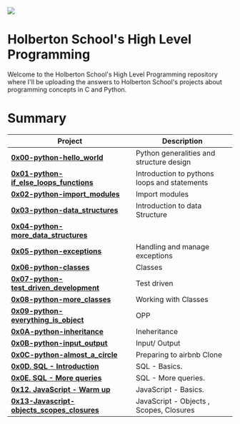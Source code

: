 ![](https://www.holbertonschool.com/holberton-logo.png)

# Holberton School's High Level Programming #

Welcome to the Holberton School's High Level Programming repository where I'll be uploading the answers to Holberton School's projects about programming concepts in C and Python. 

# Summary #

| **Project**                                                                             | **Description**                                                     |
| --------------------------------------------------------------------------------------- | ------------------------------------------------------------------- |
| **[0x00-python-hello_world](./0x00-python-hello_world)**                                | Python generalities and structure design                            |
| **[0x01-python-if_else_loops_functions](./0x01-python-if_else_loops_functions)**        | Introduction to pythons loops and statements                        |
| **[0x02-python-import_modules](./00x02-python-import_modules)**                         | Import modules                                |
| **[0x03-python-data_structures](./0x03-python-data_structures)**                        | Introduction to data Structure                |
| **[0x04-python-more_data_structures](./0x04-python-more_data_structures)**              |                                               |
| **[0x05-python-exceptions](./0x05-python-exceptions)**                                  | Handling and manage exceptions                |
| **[0x06-python-classes](./0x06-python-classes)**                                        | Classes                                       |
| **[0x07-python-test_driven_development](./0x07-python-test_driven_development)**        | Test driven                                   |
| **[0x08-python-more_classes](./0x08-python-more_classes)**                              | Working with Classes                          |
| **[0x09-python-everything_is_object](./0x09-python-everything_is_object)**              | OPP                                           |
| **[0x0A-python-inheritance](./0x0A-python-inheritance)**                                | Ineheritance                                  |
| **[0x0B-python-input_output](./0x0B-python-input_output)**                              | Input/ Output                                 |
| **[0x0C-python-almost_a_circle](./0x0C-python-almost_a_circle)**                        | Preparing to airbnb Clone                     |
| **[0x0D. SQL - Introduction](./0x0D-SQL_introduction)**                                 | SQL - Basics.                                 |
| **[0x0E. SQL - More queries](./0x0E-SQL_more_queries)**                                 | SQL - More queries.                           |
| **[0x12. JavaScript - Warm up](./0x12-javascript-warm_up)**                             | JavaScript - Basics.                          |
| **[0x13-Javascript-objects_scopes_closures](./0x13-javascript_objects_scopes_closures)**                             | JavaScript - Objects , Scopes, Closures |
